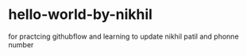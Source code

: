 # hello-world-by-nikhil
for practcing githubflow and learning to update
nikhil patil and phonne number
